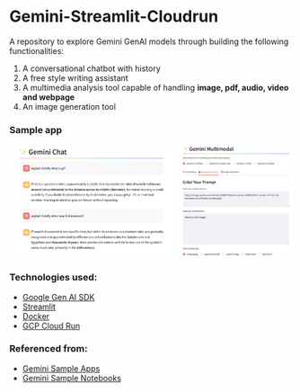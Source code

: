 # Gemini-Streamlit-Cloudrun
A repository to explore Gemini GenAI models through building the following functionalities:

1. A conversational chatbot with history
2. A free style writing assistant
3. A multimedia analysis tool capable of handling **image, pdf, audio, video and webpage**
4. An image generation tool

### Sample app

<img src="image.png" alt="Alt Text" width="300" height="200">
<img src="image-1.png" alt="Alt Text" width="200" height="200">

### Technologies used:
- [Google Gen AI SDK](https://googleapis.github.io/python-genai/index.html)
- [Streamlit](https://docs.streamlit.io/)
- [Docker](https://www.docker.com/)
- [GCP Cloud Run](https://cloud.google.com/run?hl=en)

### Referenced from:
- [Gemini Sample Apps](https://github.com/GoogleCloudPlatform/generative-ai/tree/main/gemini/sample-apps/gemini-streamlit-cloudrun)
- [Gemini Sample Notebooks](https://github.com/GoogleCloudPlatform/generative-ai/tree/main/gemini/getting-started)

